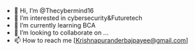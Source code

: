 - 👋 Hi, I’m @Thecybermind16
- 👀 I’m interested in cybersecurity&Futuretech
- 🌱 I’m currently learning BCA
- 💞️ I’m looking to collaborate on ...
- 📫 How to reach me [Krishnapuranderbajpayee@gmail.com]
  

<!---
Thecybermind16/Thecybermind16 is a ✨ special ✨ repository because its `README.md` (this file) appears on your GitHub profile.
You can click the Preview link to take a look at your changes.
--->
